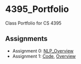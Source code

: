 # 4395_Portfolio
Class Portfolio for CS 4395

## Assignments

- Assignment 0: [NLP_Overview](Assignment-0/NLP_Overview.pdf)
- Assignment 1: [Code](Assignment-1/Assignment-1.py), [Overview](Assignment-1/Overview.pdf)
